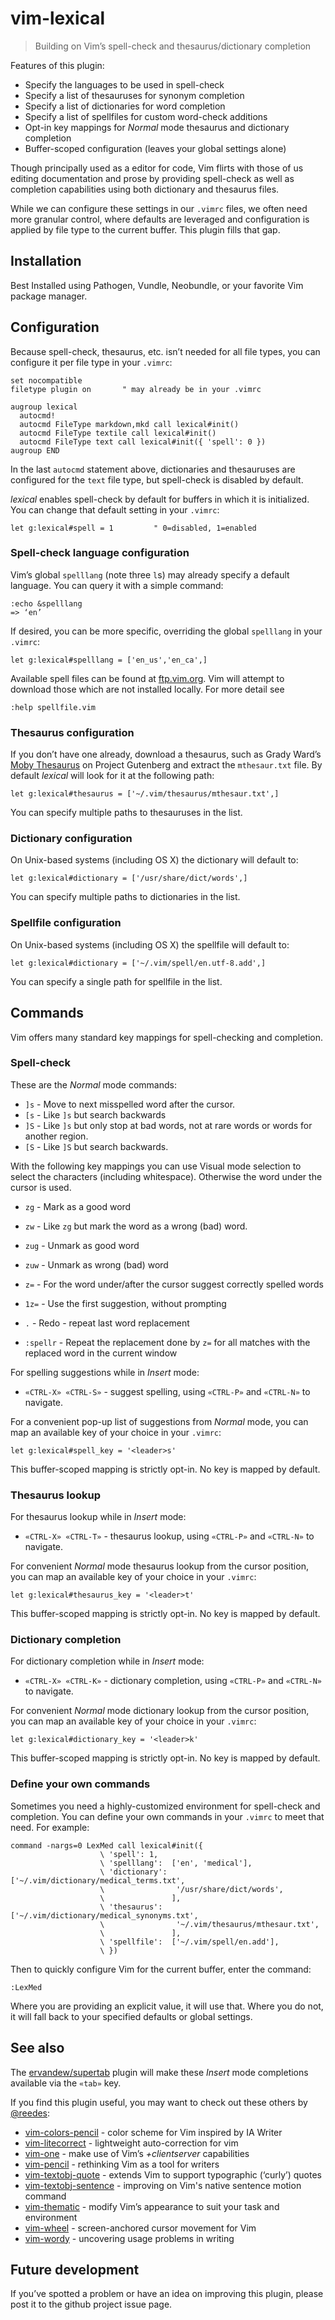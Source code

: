 # vim-lexical

> Building on Vim’s spell-check and thesaurus/dictionary completion

Features of this plugin:

* Specify the languages to be used in spell-check
* Specify a list of thesauruses for synonym completion
* Specify a list of dictionaries for word completion
* Specify a list of spellfiles for custom word-check additions
* Opt-in key mappings for _Normal_ mode thesaurus and dictionary completion
* Buffer-scoped configuration (leaves your global settings alone)

Though principally used as a editor for code, Vim flirts with those of us
editing documentation and prose by providing spell-check as well as
completion capabilities using both dictionary and thesaurus files.

While we can configure these settings in our `.vimrc` files, we often need
more granular control, where defaults are leveraged and configuration is
applied by file type to the current buffer. This plugin fills that gap.

## Installation

Best Installed using Pathogen, Vundle, Neobundle, or your favorite Vim
package manager.

## Configuration

Because spell-check, thesaurus, etc. isn’t needed for all file types, you can 
configure it per file type in your `.vimrc`:

```vim
set nocompatible
filetype plugin on       " may already be in your .vimrc

augroup lexical
  autocmd!
  autocmd FileType markdown,mkd call lexical#init()
  autocmd FileType textile call lexical#init()
  autocmd FileType text call lexical#init({ 'spell': 0 })
augroup END
```

In the last `autocmd` statement above, dictionaries and thesauruses are
configured for the `text` file type, but spell-check is disabled by
default.

_lexical_ enables spell-check by default for buffers in which it is
initialized. You can change that default setting in your `.vimrc`:

```vim
let g:lexical#spell = 1         " 0=disabled, 1=enabled
```

### Spell-check language configuration

Vim’s global `spelllang` (note three `l`s) may already specify a default
language. You can query it with a simple command:

```vim
:echo &spelllang
=> ‘en’
```

If desired, you can be more specific, overriding the global `spelllang` in
your `.vimrc`:

```vim
let g:lexical#spelllang = ['en_us','en_ca',]
```

Available spell files can be found at [ftp.vim.org][sf]. Vim will attempt
to download those which are not installed locally. For more detail see

```vim
:help spellfile.vim
```

[sf]: http://ftp.vim.org/vim/runtime/spell

### Thesaurus configuration

If you don’t have one already, download a thesaurus, such as Grady Ward’s
[Moby Thesaurus][1] on Project Gutenberg and extract the `mthesaur.txt`
file. By default _lexical_ will look for it at the following path:

```vim
let g:lexical#thesaurus = ['~/.vim/thesaurus/mthesaur.txt',]
```

You can specify multiple paths to thesauruses in the list.

[1]: http://www.gutenberg.org/ebooks/3202 "Moby Thesaurus List by Grady Ward"

### Dictionary configuration

On Unix-based systems (including OS X) the dictionary will default to:

```vim
let g:lexical#dictionary = ['/usr/share/dict/words',]
```

You can specify multiple paths to dictionaries in the list.


### Spellfile configuration
On Unix-based systems (including OS X) the spellfile will default to:

```vim
let g:lexical#dictionary = ['~/.vim/spell/en.utf-8.add',]
```

You can specify a single path for spellfile in the list.


## Commands

Vim offers many standard key mappings for spell-checking and completion.

### Spell-check

These are the _Normal_ mode commands:

* `]s`			- Move to next misspelled word after the cursor.
* `[s`			- Like `]s` but search backwards
* `]S`			- Like `]s` but only stop at bad words, not at rare words or words
  for another region.
* `[S`			- Like `]S` but search backwards.

With the following key mappings you can use Visual mode selection to select the
characters (including whitespace). Otherwise the word under the cursor is used.

* `zg`			- Mark as a good word
* `zw`			- Like `zg` but mark the word as a wrong (bad) word.
* `zug`     - Unmark as good word
* `zuw`     - Unmark as wrong (bad) word 

* `z=`			- For the word under/after the cursor suggest correctly spelled words
* `1z=`			- Use the first suggestion, without prompting
* `.`       - Redo - repeat last word replacement

* `:spellr` - Repeat the replacement done by `z=` for all matches with the
  replaced word in the current window

For spelling suggestions while in _Insert_ mode:

* `«CTRL-X» «CTRL-S»` - suggest spelling, using `«CTRL-P»` and `«CTRL-N»` to navigate.

For a convenient pop-up list of suggestions from _Normal_ mode, you can map an 
available key of your choice in your `.vimrc`:

```vim
let g:lexical#spell_key = '<leader>s'
```

This buffer-scoped mapping is strictly opt-in. No key is mapped by default.

### Thesaurus lookup

For thesaurus lookup while in _Insert_ mode:

* `«CTRL-X» «CTRL-T»` - thesaurus lookup, using `«CTRL-P»` and `«CTRL-N»` to navigate.

For convenient _Normal_ mode thesaurus lookup from the cursor position,
you can map an available key of your choice in your `.vimrc`:

```vim
let g:lexical#thesaurus_key = '<leader>t'
```

This buffer-scoped mapping is strictly opt-in. No key is mapped by default.

### Dictionary completion

For dictionary completion while in _Insert_ mode:

* `«CTRL-X» «CTRL-K»` - dictionary completion, using `«CTRL-P»` and `«CTRL-N»` to navigate.

For convenient _Normal_ mode dictionary lookup from the cursor position,
you can map an available key of your choice in your `.vimrc`:

```vim
let g:lexical#dictionary_key = '<leader>k'
```

This buffer-scoped mapping is strictly opt-in. No key is mapped by default.

### Define your own commands

Sometimes you need a highly-customized environment for spell-check and
completion. You can define your own commands in your `.vimrc` to meet that
need. For example:

```vim
command -nargs=0 LexMed call lexical#init({ 
                    \ 'spell': 1, 
                    \ 'spelllang':  ['en', 'medical'],
                    \ 'dictionary': ['~/.vim/dictionary/medical_terms.txt',
                    \                '/usr/share/dict/words',
                    \               ],
                    \ 'thesaurus':  ['~/.vim/dictionary/medical_synonyms.txt',
                    \                '~/.vim/thesaurus/mthesaur.txt',
                    \               ],
                    \ 'spellfile':  ['~/.vim/spell/en.add'],
                    \ })
```

Then to quickly configure Vim for the current buffer, enter the command:

```vim
:LexMed
```

Where you are providing an explicit value, it will use that. Where you do
not, it will fall back to your specified defaults or global settings.

## See also

The [ervandew/supertab][st] plugin will make these _Insert_ mode
completions available via the `«tab»` key.

If you find this plugin useful, you may want to check out these others by
[@reedes][re]:

* [vim-colors-pencil][cp] - color scheme for Vim inspired by IA Writer
* [vim-litecorrect][lc] - lightweight auto-correction for vim
* [vim-one][vo] - make use of Vim’s _+clientserver_ capabilities 
* [vim-pencil][pn] - rethinking Vim as a tool for writers
* [vim-textobj-quote][qu] - extends Vim to support typographic (‘curly’) quotes
* [vim-textobj-sentence][ts] - improving on Vim's native sentence motion command
* [vim-thematic][th] - modify Vim’s appearance to suit your task and environment 
* [vim-wheel][wh] - screen-anchored cursor movement for Vim
* [vim-wordy][wo] - uncovering usage problems in writing 

[st]: https://github.com/ervandew/supertab
[re]: http://github.com/reedes
[cp]: http://github.com/reedes/vim-colors-pencil
[lc]: http://github.com/reedes/vim-litecorrect
[vo]: http://github.com/reedes/vim-one
[pn]: http://github.com/reedes/vim-pencil
[qu]: http://github.com/reedes/vim-textobj-quote
[ts]: http://github.com/reedes/vim-textobj-sentence
[th]: http://github.com/reedes/vim-thematic
[wh]: http://github.com/reedes/vim-wheel
[wo]: http://github.com/reedes/vim-wordy

## Future development

If you’ve spotted a problem or have an idea on improving this plugin,
please post it to the github project issue page.

<!-- vim: set tw=74 :-->
